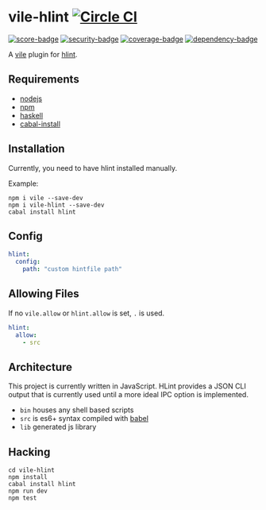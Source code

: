 # vile-hlint [![Circle CI](https://circleci.com/gh/forthright/vile-hlint.svg?style=svg&circle-token=198632e74a5cc53f485da11dcf23a3917a3cd19d)](https://circleci.com/gh/forthright/vile-hlint)

[![score-badge](https://vile.io/api/v0/users/brentlintner/vile-hlint/badges/score?token=uFywUmzZfbg6UboLzn6R)](https://vile.io/~/brentlintner/vile-hlint) [![security-badge](https://vile.io/api/v0/users/brentlintner/vile-hlint/badges/security?token=uFywUmzZfbg6UboLzn6R)](https://vile.io/~/brentlintner/vile-hlint) [![coverage-badge](https://vile.io/api/v0/users/brentlintner/vile-hlint/badges/coverage?token=uFywUmzZfbg6UboLzn6R)](https://vile.io/~/brentlintner/vile-hlint) [![dependency-badge](https://vile.io/api/v0/users/brentlintner/vile-hlint/badges/dependency?token=uFywUmzZfbg6UboLzn6R)](https://vile.io/~/brentlintner/vile-hlint)

A [vile](https://vile.io) plugin for [hlint](https://hackage.haskell.org/package/hlint).

## Requirements

- [nodejs](http://nodejs.org)
- [npm](http://npmjs.org)
- [haskell](http://nodejs.org)
- [cabal-install](https://www.haskell.org/cabal/download.html)

## Installation

Currently, you need to have hlint installed manually.

Example:

    npm i vile --save-dev
    npm i vile-hlint --save-dev
    cabal install hlint

## Config

```yaml
hlint:
  config:
    path: "custom hintfile path"
```

## Allowing Files

If no `vile.allow` or `hlint.allow` is set, `.` is used.

```yaml
hlint:
  allow:
    - src
```

## Architecture

This project is currently written in JavaScript. HLint provides
a JSON CLI output that is currently used until a more ideal
IPC option is implemented.

- `bin` houses any shell based scripts
- `src` is es6+ syntax compiled with [babel](https://babeljs.io)
- `lib` generated js library

## Hacking

    cd vile-hlint
    npm install
    cabal install hlint
    npm run dev
    npm test
